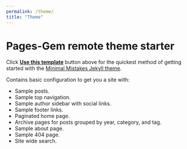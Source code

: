 ```yaml
---
permalink: /theme/
title: "Theme"
---
```


<html>
<head>
  <link rel="stylesheet" href="/assets/css/main.css">
</head>
</html>

# Pages-Gem remote theme starter

Click [**Use this template**](https://github.com/randymcmillan/pages-gem-starter/generate) button above for the quickest method of getting started with the [Minimal Mistakes Jekyll theme](https://github.com/mmistakes/minimal-mistakes).

Contains basic configuration to get you a site with:

- Sample posts.
- Sample top navigation.
- Sample author sidebar with social links.
- Sample footer links.
- Paginated home page.
- Archive pages for posts grouped by year, category, and tag.
- Sample about page.
- Sample 404 page.
- Site wide search.
